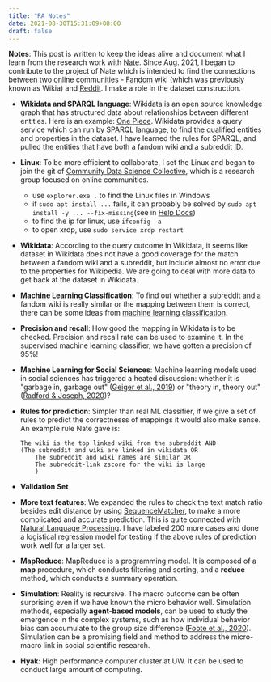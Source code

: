 ```yaml
---
title: "RA Notes"
date: 2021-08-30T15:31:09+08:00
draft: false
---
```


**Notes**: This post is written to keep the ideas alive and document what I learn from the research work with [Nate](https://teblunthuis.cc). Since Aug. 2021, I began to contribute to the project of Nate which is intended to find the connections between two online communities - [Fandom wiki](https://www.fandom.com/explore) (which was previously known as Wikia) and [Reddit](www.reddit.com). I make a role in the dataset construction.

- **Wikidata and SPARQL language**: Wikidata is an open source knowledge graph that has structured data about relationships between different entities. Here is an example: [One Piece](https://www.wikidata.org/wiki/Q673). Wikidata provides a query service which can run by SPARQL language, to find the qualified entities and properties in the dataset. I have learned the rules for SPARQL, and pulled the entities that have both a fandom wiki and a subreddit ID. 
- **Linux**: To be more efficient to collaborate, I set the Linux and began to join the git of [Community Data Science Collective](https://wiki.communitydata.science/Main_Page), which is a research group focused on online communities. 
	- use `explorer.exe .` to find the Linux files in Windows
	- if `sudo apt install ...` fails, it can probably be solved by `sudo apt install -y ... --fix-missing`(see in [Help Docs](https://help.aliyun.com/knowledge_detail/41205.html?spm=a2c6h.13066369.0.0.21837b3ejhCgyA)) 
	- to find the ip for linux, use `ifconfig -a`
	- to open xrdp, use `sudo service xrdp restart`
- **Wikidata**: According to the query outcome in Wikidata, it seems like dataset in Wikidata does not have a good coverage for the match between a fandom wiki and a subreddit, but include almost no error due to the properties for Wikipedia. We are going to deal with more data to get back at the dataset in Wikidata.

- **Machine Learning Classification**: To find out whether a subreddit and a fandom wiki is really similar or the mapping between them is correct, there can be some ideas from [machine learning classification](https://machinelearningmastery.com/types-of-classification-in-machine-learning/).


- **Precision and recall**: How good the mapping in Wikidata is to be checked. Precision and recall rate can be used to examine it. In the supervised machine learning classifier, we have gotten a precision of 95%!

- **Machine Learning for Social Sciences**: Machine learning models used in social sciences has triggered a heated discussion: whether it is "garbage in, garbage out" ([Geiger et al., 2019](https://doi.org/10.1145/3351095.3372862)) or "theory in, theory out" ([Radford & Joseph, 2020](https://doi.org/10.3389/fdata.2020.00018))?

- **Rules for prediction**: Simpler than real ML classifier, if we give a set of rules to predict the correctnesss of mappings it would also make sense. An example rule Nate gave is:
	
	```
	The wiki is the top linked wiki from the subreddit AND
	(The subreddit and wiki are linked in wikidata OR
		The subreddit and wiki names are similar OR
		The subreddit-link zscore for the wiki is large
		)
	````
- **Validation Set**

- **More text features**: We expanded the rules to check the text match ratio besides edit distance by using [SequenceMatcher](https://towardsdatascience.com/sequencematcher-in-python-6b1e6f3915fc), to make a more complicated and accurate prediction. This is quite connected with [Natural Language Processing](https://en.wikipedia.org/wiki/Natural_language_processing). I have labeled 200 more cases and done a logistical regression model for testing if the above rules of prediction work well for a larger set.
	
- **MapReduce**: MapReduce is a programming model. It is composed of a **map** procedure, which conducts filtering and sorting, and a **reduce** method, which conducts a summary operation. 

- **Simulation**: Reality is recursive. The macro outcome can be often surprising even if we have known the micro behavior well. Simulation methods, especially **agent-based models**, can be used to study the emergence in the complex systems, such as how individual behavior bias can accumulate to the group size difference ([Foote et al., 2020](https://arxiv.org/abs/2006.03119v1)). Simulation can be a promising field and method to address the micro-macro link in social scientific research.

- **Hyak**: High performance computer cluster at UW. It can be used to conduct large amount of computing.

